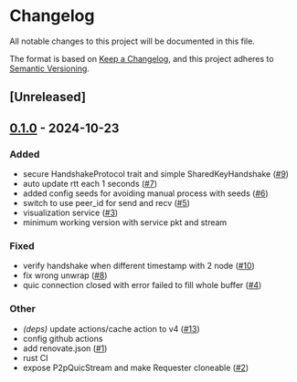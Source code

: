 # Changelog

All notable changes to this project will be documented in this file.

The format is based on [Keep a Changelog](https://keepachangelog.com/en/1.0.0/),
and this project adheres to [Semantic Versioning](https://semver.org/spec/v2.0.0.html).

## [Unreleased]

## [0.1.0](https://github.com/8xFF/atm0s-small-p2p/releases/tag/v0.1.0) - 2024-10-23

### Added

- secure HandshakeProtocol trait and simple SharedKeyHandshake ([#9](https://github.com/8xFF/atm0s-small-p2p/pull/9))
- auto update rtt each 1 seconds ([#7](https://github.com/8xFF/atm0s-small-p2p/pull/7))
- added config seeds for avoiding manual process with seeds ([#6](https://github.com/8xFF/atm0s-small-p2p/pull/6))
- switch to use peer_id for send and recv ([#5](https://github.com/8xFF/atm0s-small-p2p/pull/5))
- visualization service ([#3](https://github.com/8xFF/atm0s-small-p2p/pull/3))
- minimum working version with service pkt and stream

### Fixed

- verify handshake when different timestamp with 2 node ([#10](https://github.com/8xFF/atm0s-small-p2p/pull/10))
- fix wrong unwrap ([#8](https://github.com/8xFF/atm0s-small-p2p/pull/8))
- quic connection closed with error failed to fill whole buffer ([#4](https://github.com/8xFF/atm0s-small-p2p/pull/4))

### Other

- *(deps)* update actions/cache action to v4 ([#13](https://github.com/8xFF/atm0s-small-p2p/pull/13))
- config github actions
- add renovate.json ([#1](https://github.com/8xFF/atm0s-small-p2p/pull/1))
- rust CI
- expose P2pQuicStream and make Requester cloneable ([#2](https://github.com/8xFF/atm0s-small-p2p/pull/2))

